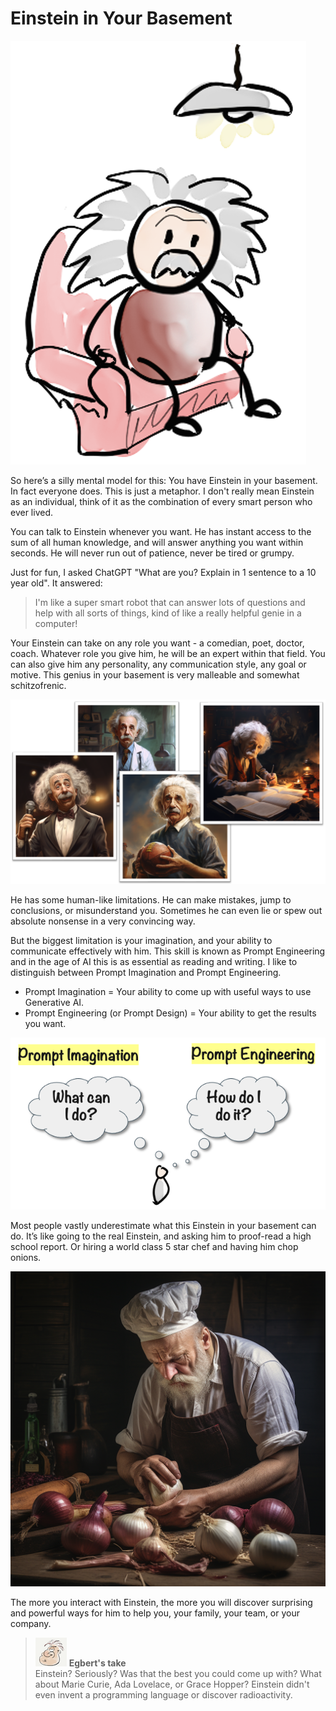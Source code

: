 # Einstein in Your Basement

![](resources/020-einstein-basement.png)

So here’s a silly mental model for this: You have Einstein in your basement. In fact everyone does. This is just a metaphor. I don't really mean Einstein as an individual, think of it as the combination of every smart person who ever lived.

You can talk to Einstein whenever you want. He has instant access to the sum of all human knowledge, and will answer anything you want within seconds. He will never run out of patience, never be tired or grumpy.

Just for fun, I asked ChatGPT "What are you? Explain in 1 sentence to a 10 year old". It answered:

> I'm like a super smart robot that can answer lots of questions and help with all sorts of things, kind of like a really helpful genie in a computer!

Your Einstein can take on any role you want - a comedian, poet, doctor, coach. Whatever role you give him, he will be an expert within that field. You can also give him any personality, any communication style, any goal or motive. This genius in your basement is very malleable and somewhat schitzofrenic.

![](resources/020-roles.png)

He has some human-like limitations. He can make mistakes, jump to conclusions, or misunderstand you. Sometimes he can even lie or spew out absolute nonsense in a very convincing way.

But the biggest limitation is your imagination, and your ability to communicate effectively with him. This skill is known as Prompt Engineering and in the age of AI this is as essential as reading and writing. I like to distinguish between Prompt Imagination and Prompt Engineering.&#x20;

- Prompt Imagination = Your ability to come up with useful ways to use Generative AI.
- Prompt Engineering (or Prompt Design) = Your ability to get the results you want.

![](resources/020-prompt-imagination-engineering.png)

Most people vastly underestimate what this Einstein in your basement can do. It’s like going to the real Einstein, and asking him to proof-read a high school report. Or hiring a world class 5 star chef and having him chop onions.

![](resources/020-chef.png)

The more you interact with Einstein, the more you will discover surprising and powerful ways for him to help you, your family, your team, or your company.

> ![alt text](resources/egbert-small.png) **Egbert's take**\
> Einstein? Seriously? Was that the best you could come up with? What about Marie Curie, Ada Lovelace, or Grace Hopper? Einstein didn't even invent a programming language or discover radioactivity.
